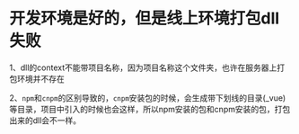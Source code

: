 # 开发环境是好的，但是线上环境打包dll失败

1、dll的context不能带项目名称，因为项目名称这个文件夹，也许在服务器上打包环境并不存在

2、`npm`和`cnpm`的区别导致的，`cnpm`安装包的时候，会生成带下划线的目录(_vue)等目录，项目中引入的时候也会这样，所以npm安装的包和cnpm安装的包，打包出来的dll会不一样。
